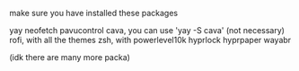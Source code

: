 make sure you have installed these packages

yay
neofetch
pavucontrol
cava, you can use 'yay -S cava' (not necessary)
rofi, with all the themes
zsh, with powerlevel10k
hyprlock
hyprpaper
wayabr

(idk there are many more packa)